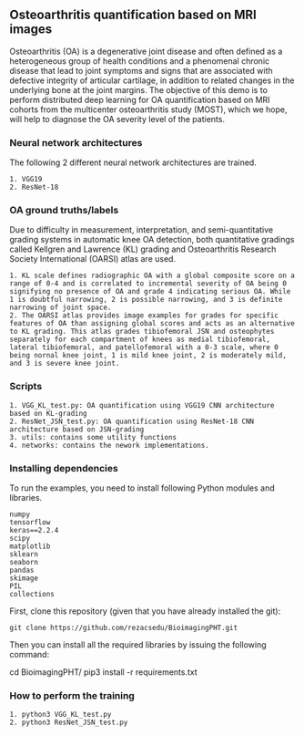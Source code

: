 ## Osteoarthritis quantification based on MRI images
Osteoarthritis (OA) is a degenerative joint disease and often defined as a heterogeneous group of health conditions and a phenomenal chronic disease that lead to joint symptoms and signs that are associated with defective integrity of articular cartilage, in addition to related changes in the underlying bone at the joint margins. The objective of this demo is to perform distributed deep learning for OA quantification based on MRI cohorts from the multicenter osteoarthritis study (MOST), which we hope, will help to diagnose the OA severity level of the patients. 

### Neural network architectures
The following 2 different neural network architectures are trained. 

    1. VGG19
    2. ResNet-18

### OA ground truths/labels
Due to difficulty in measurement, interpretation, and semi-quantitative grading systems in automatic knee OA detection, both quantitative gradings called Kellgren and Lawrence (KL) grading and Osteoarthritis Research Society International (OARSI) atlas are used.

    1. KL scale defines radiographic OA with a global composite score on a range of 0-4 and is correlated to incremental severity of OA being 0 signifying no presence of OA and grade 4 indicating serious OA. While 1 is doubtful narrowing, 2 is possible narrowing, and 3 is definite narrowing of joint space.
    2. The OARSI atlas provides image examples for grades for specific features of OA than assigning global scores and acts as an alternative to KL grading. This atlas grades tibiofemoral JSN and osteophytes separately for each compartment of knees as medial tibiofemoral, lateral tibiofemoral, and patellofemoral with a 0-3 scale, where 0 being nornal knee joint, 1 is mild knee joint, 2 is moderately mild, and 3 is severe knee joint.
    
### Scripts
    1. VGG_KL_test.py: OA quantification using VGG19 CNN architecture based on KL-grading
    2. ResNet_JSN_test.py: OA quantification using ResNet-18 CNN architecture based on JSN-grading
    3. utils: contains some utility functions
    4. networks: contains the nework implementations. 

### Installing dependencies
To run the examples, you need to install following Python modules and libraries.

    numpy
    tensorflow
    keras==2.2.4
    scipy
    matplotlib
    sklearn
    seaborn
    pandas
    skimage  
    PIL
    collections 

First, clone this repository (given that you have already installed the git):

    git clone https://github.com/rezacsedu/BioimagingPHT.git

Then you can install all the required libraries by issuing the following command:

 cd BioimagingPHT/
 pip3 install -r requirements.txt

### How to perform the training    
    1. python3 VGG_KL_test.py
    2. python3 ResNet_JSN_test.py
